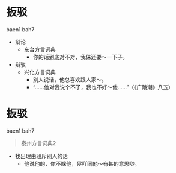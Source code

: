# 扳驳
baen1 bah7
+ 辩论
  * 东台方言词典
    - 你的话到底对不对，我俫还要～一下子。
+ 辩驳
  * 兴化方言词典
    - 别人说话，他总喜欢跟人家～。
    - “……他对我说个不了，我也不好～他……”（《广陵潮》八五）

# 扳驳
baen1 bah7
> 泰州方言词典2
- 找出理由驳斥别人的话
  - 他说他的，你不睬他，侭吖同他～有甚的意思唦。
